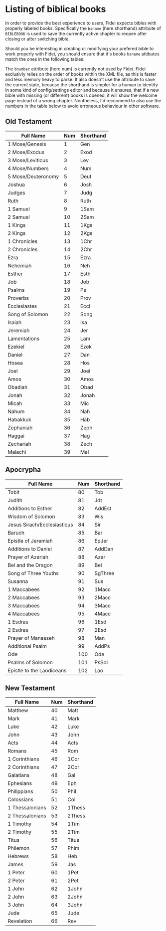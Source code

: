 # Listing of biblical books

In order to provide the best experience to users, Fidei expects bibles with properly labeled books. Specifically the `bsname` (here shorthand) attribute of `BIBLEBOOK` is used to save the currently active chapter to reopen after closing or after switching bible.

Should you be interesting in creating or modifying your prefered bible to work properly with Fidei, you should ensure that it's books `bsname` attibutes match the ones in the following tables.

The `bnumber` attribute (here num) is currently not used by Fidei. Fidei exclusivly relies on the order of books within the XML file, as this is faster and less memory heavy to parse. It also doesn't use the attribute to save the current state, because the shorthand is simpler for a human to identify in some kind of config/settings editor and because it ensures, that if a new bible with missing (or different) books is opened, it will show the welcome page instead of a wrong chapter.
Nontheless, I'd reccomend to also use the numbers in the table below to avoid erroneous behaviour in other software.

## Old Testament

|Full Name         |Num|Shorthand|
|------------------|---|---------|
|1 Mose/Genesis    |1  |Gen      |
|2 Mose/Exodus     |2  |Exod     |
|3 Mose/Leviticus  |3  |Lev      |
|4 Mose/Numbers    |4  |Num      |
|5 Mose/Deuteronomy|5  |Deut     |
|Joshua            |6  |Josh     |
|Judges            |7  |Judg     |
|Ruth              |8  |Ruth     |
|1 Samuel          |9  |1Sam     |
|2 Samuel          |10 |2Sam     |
|1 Kings           |11 |1Kgs     |
|2 Kings           |12 |2Kgs     |
|1 Chronicles      |13 |1Chr     |
|2 Chronicles      |14 |2Chr     |
|Ezra              |15 |Ezra     |
|Nehemiah          |16 |Neh      |
|Esther            |17 |Esth     |
|Job               |18 |Job      |
|Psalms            |19 |Ps       |
|Proverbs          |20 |Prov     |
|Ecclesiastes      |21 |Eccl     |
|Song of Solomon   |22 |Song     |
|Isaiah            |23 |Isa      |
|Jeremiah          |24 |Jer      |
|Lamentations      |25 |Lam      |
|Ezekiel           |26 |Ezek     |
|Daniel            |27 |Dan      |
|Hosea             |28 |Hos      |
|Joel              |29 |Joel     |
|Amos              |30 |Amos     |
|Obadiah           |31 |Obad     |
|Jonah             |32 |Jonah    |
|Micah             |33 |Mic      |
|Nahum             |34 |Nah      |
|Habakkuk          |35 |Hab      |
|Zephaniah         |36 |Zeph     |
|Haggai            |37 |Hag      |
|Zechariah         |38 |Zech     |
|Malachi           |39 |Mal      |

## Apocrypha

|Full Name                  |Num|Shorthand|
|---------------------------|---|---------|
|Tobit                      |80 |Tob      |
|Judith                     |81 |Jdt      |
|Additions to Esther        |82 |AddEst   |
|Wisdom of Solomon          |83 |Wis      |
|Jesus Sirach/Ecclesiasticus|84 |Sir      |
|Baruch                     |85 |Bar      |
|Epistle of Jeremiah        |86 |EpJer    |
|Additions to Daniel        |87 |AddDan   |
|Prayer of Azariah          |88 |Azar     |
|Bel and the Dragon         |89 |Bel      |
|Song of Three Youths       |90 |SgThree  |
|Susanna                    |91 |Sus      |
|1 Maccabees                |92 |1Macc    |
|2 Maccabees                |93 |2Macc    |
|3 Maccabees                |94 |3Macc    |
|4 Maccabees                |95 |4Macc    |
|1 Esdras                   |96 |1Esd     |
|2 Esdras                   |97 |2Esd     |
|Prayer of Manasseh         |98 |Man      |
|Additional Psalm           |99 |AddPs    |
|Ode                        |100|Ode      |
|Psalms of Solomon          |101|PsSol    |
|Epistle to the Laodiceans  |102|Lao      |

## New Testament

|Full Name         |Num|Shorthand|
|------------------|---|---------|
|Matthew           |40 |Matt     |
|Mark              |41 |Mark     |
|Luke              |42 |Luke     |
|John              |43 |John     |
|Acts              |44 |Acts     |
|Romans            |45 |Rom      |
|1 Corinthians     |46 |1Cor     |
|2 Corinthians     |47 |2Cor     |
|Galatians         |48 |Gal      |
|Ephesians         |49 |Eph      |
|Philippians       |50 |Phil     |
|Colossians        |51 |Col      |
|1 Thessalonians   |52 |1Thess   |
|2 Thessalonians   |53 |2Thess   |
|1 Timothy         |54 |1Tim     |
|2 Timothy         |55 |2Tim     |
|Titus             |56 |Titus    |
|Philemon          |57 |Phlm     |
|Hebrews           |58 |Heb      |
|James             |59 |Jas      |
|1 Peter           |60 |1Pet     |
|2 Peter           |61 |2Pet     |
|1 John            |62 |1John    |
|2 John            |63 |2John    |
|3 John            |64 |3John    |
|Jude              |65 |Jude     |
|Revelation        |66 |Rev      |
